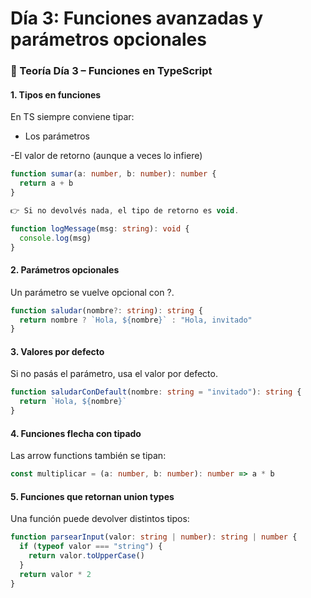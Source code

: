 # Día 3: Funciones avanzadas y parámetros opcionales

### 📌 Teoría Día 3 – Funciones en TypeScript

#### 1. Tipos en funciones
En TS siempre conviene tipar:

- Los parámetros

 -El valor de retorno (aunque a veces lo infiere)

```ts
function sumar(a: number, b: number): number {
  return a + b
}

👉 Si no devolvés nada, el tipo de retorno es void.

function logMessage(msg: string): void {
  console.log(msg)
}
```

#### 2. Parámetros opcionales

Un parámetro se vuelve opcional con ?.

```ts
function saludar(nombre?: string): string {
  return nombre ? `Hola, ${nombre}` : "Hola, invitado"
}
```

#### 3. Valores por defecto

Si no pasás el parámetro, usa el valor por defecto.

```ts
function saludarConDefault(nombre: string = "invitado"): string {
  return `Hola, ${nombre}`
}
```

#### 4. Funciones flecha con tipado

Las arrow functions también se tipan:

```ts
const multiplicar = (a: number, b: number): number => a * b
```

#### 5. Funciones que retornan union types

Una función puede devolver distintos tipos:

```ts
function parsearInput(valor: string | number): string | number {
  if (typeof valor === "string") {
    return valor.toUpperCase()
  }
  return valor * 2
}
```



